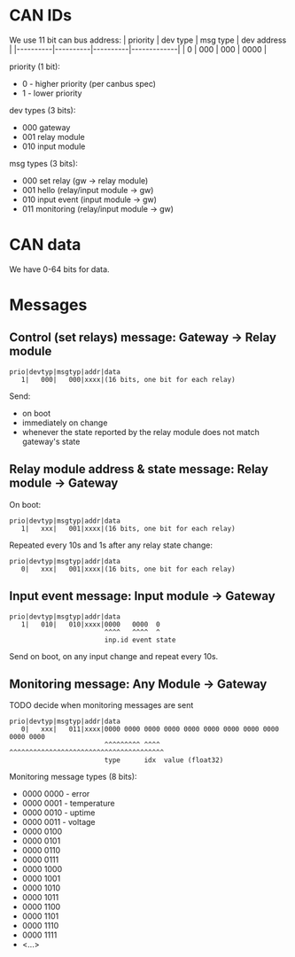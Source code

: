 # CAN IDs

We use 11 bit can bus address:
| priority | dev type | msg type | dev address |
|----------|----------|----------|-------------|
|        0 |      000 |      000 |        0000 |

priority (1 bit):
* 0 - higher priority (per canbus spec)
* 1 - lower priority

dev types (3 bits):
* 000 gateway
* 001 relay module
* 010 input module

msg types (3 bits):
* 000 set relay (gw -> relay module)
* 001 hello (relay/input module -> gw)
* 010 input event (input module -> gw)
* 011 monitoring (relay/input module -> gw)

# CAN data

We have 0-64 bits for data.

# Messages

## Control (set relays) message: Gateway -> Relay module

```
prio|devtyp|msgtyp|addr|data
   1|   000|   000|xxxx|(16 bits, one bit for each relay)
```

Send:
* on boot
* immediately on change
* whenever the state reported by the relay module does not match gateway's state

## Relay module address & state message: Relay module -> Gateway

On boot:
```
prio|devtyp|msgtyp|addr|data
   1|   xxx|   001|xxxx|(16 bits, one bit for each relay)
``` 

Repeated every 10s and 1s after any relay state change:
```
prio|devtyp|msgtyp|addr|data
   0|   xxx|   001|xxxx|(16 bits, one bit for each relay)
```

## Input event message: Input module -> Gateway

```
prio|devtyp|msgtyp|addr|data
   1|   010|   010|xxxx|0000   0000  0
                        ^^^^   ^^^^  ^
                        inp.id event state
``` 

Send on boot, on any input change and repeat every 10s.

## Monitoring message: Any Module -> Gateway

TODO decide when monitoring messages are sent

```
prio|devtyp|msgtyp|addr|data
   0|   xxx|   011|xxxx|0000 0000 0000 0000 0000 0000 0000 0000 0000 0000 0000 
                        ^^^^^^^^^ ^^^^ ^^^^^^^^^^^^^^^^^^^^^^^^^^^^^^^^^^^^^^^
                        type      idx  value (float32)
```

Monitoring message types (8 bits):
* 0000 0000 - error
* 0000 0001 - temperature
* 0000 0010 - uptime
* 0000 0011 - voltage
* 0000 0100
* 0000 0101
* 0000 0110
* 0000 0111
* 0000 1000
* 0000 1001
* 0000 1010
* 0000 1011
* 0000 1100
* 0000 1101
* 0000 1110
* 0000 1111
* <...>
